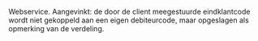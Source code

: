 Webservice. Aangevinkt: de door de client meegestuurde eindklantcode wordt niet gekoppeld aan  een eigen debiteurcode, maar opgeslagen als opmerking van de verdeling. 